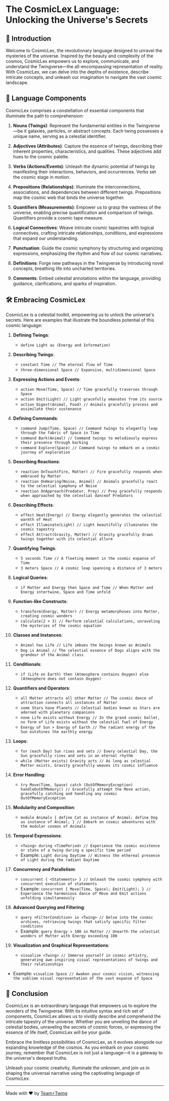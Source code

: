 # The CosmicLex Language: Unlocking the Universe's Secrets

## 📖 Introduction

Welcome to CosmicLex, the revolutionary language designed to unravel the mysteries of the universe. Inspired by the beauty and complexity of the cosmos, CosmicLex empowers us to explore, communicate, and understand the Twingverse—the all-encompassing representation of reality. With CosmicLex, we can delve into the depths of existence, describe intricate concepts, and unleash our imagination to navigate the vast cosmic landscape.

## 🌌 Language Components

CosmicLex comprises a constellation of essential components that illuminate the path to comprehension:

1. **Nouns (Twings)**: Represent the fundamental entities in the Twingverse—be it galaxies, particles, or abstract concepts. Each twing possesses a unique name, serving as a celestial identifier.

2. **Adjectives (Attributes)**: Capture the essence of twings, describing their inherent properties, characteristics, and qualities. These adjectives add hues to the cosmic palette.

3. **Verbs (Actions/Events)**: Unleash the dynamic potential of twings by manifesting their interactions, behaviors, and occurrences. Verbs set the cosmic stage in motion.

4. **Prepositions (Relationships)**: Illuminate the interconnections, associations, and dependencies between different twings. Prepositions map the cosmic web that binds the universe together.

5. **Quantifiers (Measurements)**: Empower us to grasp the vastness of the universe, enabling precise quantification and comparison of twings. Quantifiers provide a cosmic tape measure.

6. **Logical Connectives**: Weave intricate cosmic tapestries with logical connectives, crafting intricate relationships, conditions, and expressions that expand our understanding.

7. **Punctuation**: Guide the cosmic symphony by structuring and organizing expressions, emphasizing the rhythm and flow of our cosmic narratives.

8. **Definitions**: Forge new pathways in the Twingverse by introducing novel concepts, breathing life into uncharted territories.

9. **Comments**: Embed celestial annotations within the language, providing guidance, clarifications, and sparks of inspiration.

## 🛠️ Embracing CosmicLex

CosmicLex is a celestial toolkit, empowering us to unlock the universe's secrets. Here are examples that illustrate the boundless potential of this cosmic language:

1. **Defining Twings**:
   - `define Light as (Energy and Information)`

2. **Describing Twings**:
   - `constant Time // The eternal flow of Time`
   - `three-dimensional Space // Expansive, multidimensional Space`

3. **Expressing Actions and Events**:
   - `action Move(Time, Space) // Time gracefully traverses through Space`
   - `action Emit(Light) // Light gracefully emanates from its source`
   - `action Digest(Animal, Food) // Animals gracefully process and assimilate their sustenance`

4. **Defining Commands**:
   - `command Jump(Time, Space) // Command twings to elegantly leap through the fabric of Space in Time`
   - `command Bark(Animal) // Command twings to melodiously express their presence through barking`
   - `command Explore(Space) // Command twings to embark on a cosmic journey of exploration`

5. **Describing Reactions**:
   - `reaction OnTouch(Fire, Matter) // Fire gracefully responds when embraced by Matter`
   - `reaction OnHearing(Noise, Animal) // Animals gracefully react to the celestial symphony of Noise`
   - `reaction OnApproach(Predator, Prey) // Prey gracefully responds when approached by the celestial danceof Predators`

6. **Describing Effects**:
   - `effect Heat(Energy) // Energy elegantly generates the celestial warmth of Heat`
   - `effect Illuminate(Light) // Light beautifully illuminates the cosmic tapestry`
   - `effect Attract(Gravity, Matter) // Gravity gracefully draws twings together with its celestial allure`

7. **Quantifying Twings**:
   - `5 seconds Time // A fleeting moment in the cosmic expanse of Time`
   - `3 meters Space // A cosmic leap spanning a distance of 3 meters`

8. **Logical Queries**:
   - `if Matter and Energy then Space and Time // When Matter and Energy intertwine, Space and Time unfold`

9. **Function-like Constructs**:
   - `transform(Energy, Matter) // Energy metamorphoses into Matter, creating cosmic wonders`
   - `calculate(2 + 3) // Perform celestial calculations, unraveling the mysteries of the cosmic equation`

10. **Classes and Instances**:
    - `Animal has Life // Life imbues the beings known as Animals`
    - `Dog is Animal // The celestial essence of Dogs aligns with the grandeur of the Animal class`

11. **Conditionals**:
    - `if (Life on Earth) then (Atmosphere contains Oxygen) else (Atmosphere does not contain Oxygen)`

12. **Quantifiers and Operators**:
    - `all Matter attracts all other Matter // The cosmic dance of attraction connects all instances of Matter`
    - `some Stars have Planets // Celestial bodies known as Stars are adorned with planetary companions`
    - `none Life exists without Energy // In the grand cosmic ballet, no form of Life exists without the celestial fuel of Energy`
    - `Energy of Sun > Energy of Earth // The radiant energy of the Sun outshines the earthly energy`

13. **Loops**:
    - `for (each Day) Sun rises and sets // Every celestial Day, the Sun gracefully rises and sets in an eternal rhythm`
    - `while (Matter exists) Gravity acts // As long as celestial Matter exists, Gravity gracefully weaves its cosmic influence`

14. **Error Handling**:
    - `try Move(Time, Space) catch (OutOfMemoryException) handleOutOfMemory() // Gracefully attempt the Move action, gracefully catching and handling any cosmic OutOfMemoryException`

15. **Modularity and Composition**:
    - `module Animals { define Cat as instance of Animal; define Dog as instance of Animal; } // Embark on cosmic adventures with the modular cosmos of Animals`

16. **Temporal Expressions**:
    - `<Twing> during <TimePeriod> // Experience the cosmic existence or state of a twing during a specific time period`
    - Example: `Light during Daytime // Witness the ethereal presence of Light during the radiant Daytime`

17. **Concurrency and Parallelism**:
    - `concurrent { <Statements> } // Unleash the cosmic symphony with concurrent execution of statements`
    - Example: `concurrent { Move(Time, Space); Emit(Light); } // Experience the harmonious dance of Move and Emit actions unfolding simultaneously`

18. **Advanced Querying and Filtering**:
    - `query <FilterCondition> in <Twing> // Delve into the cosmic archives, retrieving twings that satisfy specific filter conditions`
    - Example: `query Energy > 100 in Matter // Unearth the celestial wonders of Matter with Energy exceeding 100`

19. **Visualization and Graphical Representations**:
    - `visualize <Twing> // Immerse yourself in cosmic artistry, generating awe-inspiring visual representations of twings and their relationships`
- Example: `visualize Space // Awaken your cosmic vision, witnessing the sublime visual representation of the vast expanse of Space`

## 🌠 Conclusion

CosmicLex is an extraordinary language that empowers us to explore the wonders of the Twingverse. With its intuitive syntax and rich set of components, CosmicLex allows us to vividly describe and comprehend the intricate tapestry of the universe. Whether you are unveiling the dance of celestial bodies, unraveling the secrets of cosmic forces, or expressing the essence of life itself, CosmicLex will be your guide.

Embrace the limitless possibilities of CosmicLex, as it evolves alongside our expanding knowledge of the cosmos. As you embark on your cosmic journey, remember that CosmicLex is not just a language—it is a gateway to the universe's deepest truths.

Unleash your cosmic creativity, illuminate the unknown, and join us in shaping the universal narrative using the captivating language of CosmicLex.

---

Made with ❤️ by [Team⚡Twing](https://twing.ae)
